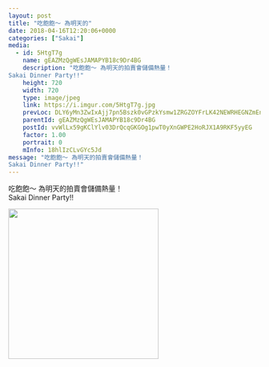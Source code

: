 ```yaml
---
layout: post
title: "吃飽飽～ 為明天的" 
date: 2018-04-16T12:20:06+0000 
categories: ["Sakai"] 
media:
  - id: 5HtgT7g
    name: gEAZMzQgWEsJAMAPYB18c9Dr4BG
    description: "吃飽飽～ 為明天的拍賣會儲備熱量！
Sakai Dinner Party!!"   
    height: 720
    width: 720
    type: image/jpeg
    link: https://i.imgur.com/5HtgT7g.jpg
    prevLoc: DLY6yMn3ZwIxAjj7pn5Bszk0vGPzkYsmw1ZRGZOYFrLK42NEWRHEGNZmEnE3TNg3J5x67Yum7xngEo5jioyx0rAzqrFM5gyNYypghBqz8gn9xVSXN59nX5mXs0vzpNwqL8h2vXlgQpprfZVm9NXzOwsQR7ypYq06Fk4nYk7mZBHnKKZov3VEhnGKLrrmMwCV5l36p6MvujwyNjOPDYuMqPyNJQBAc86NqoX8rGfE9ArG76XrFN6PmRkW2AiP7BjPWZWYfj1
    parentId: gEAZMzQgWEsJAMAPYB18c9Dr4BG
    postId: vvWlLx59gKClYlv03DrQcqGKGOg1pwT0yXnGWPE2HoRJX1A9RKF5yyEG
    factor: 1.00
    portrait: 0
    mInfo: 18hlIzCLvGYc5Jd
message: "吃飽飽～ 為明天的拍賣會儲備熱量！  
Sakai Dinner Party!!"
---
```


吃飽飽～ 為明天的拍賣會儲備熱量！  
Sakai Dinner Party!!


[//]: #media:  
<a href="https://i.imgur.com/5HtgT7g.jpg"><img src="https://i.imgur.com/5HtgT7g.jpg" height="300" width="300" /></a> 
 
